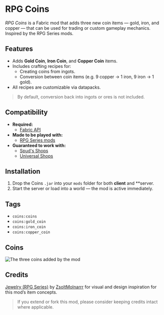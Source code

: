 # RPG Coins

*RPG Coins* is a Fabric mod that adds three new coin items — gold, iron, and copper — that can be used for trading or custom gameplay mechanics. Inspired by the RPG Series mods.

## Features

- Adds **Gold Coin**, **Iron Coin**, and **Copper Coin** items.
- Includes crafting recipes for:
  - Creating coins from ingots.
  - Conversion between coin items (e.g. 9 copper → 1 iron, 9 iron → 1 gold).
- All recipes are customizable via datapacks.

> By default, conversion back into ingots or ores is not included.

## Compatibility

- **Required:** 
  - [Fabric API](https://modrinth.com/mod/fabric-api)
- **Made to be played with:** 
  - [RPG Series mods](https://modrinth.com/user/ZsoltMolnarrr)
- **Guaranteed to work with:**
  - [Spud's Shops](https://modrinth.com/mod/spuds-shops)
  - [Universal Shops](https://modrinth.com/mod/universal-shops)

## Installation

1. Drop the Coins `.jar` into your `mods` folder for both **client** and **server.
2. Start the server or load into a world — the mod is active immediately.

## Tags

- `coins:coins`
- `coins:gold_coin`
- `coins:iron_coin`
- `coins:copper_coin`

## Coins

![The three coins added by the mod](https://cdn.modrinth.com/data/cached_images/1ad2e72800b69f393e7a96bc93d21951dbfaecac.png)

## Credits

[Jewelry (RPG Series)](https://modrinth.com/mod/jewelry) by [ZsoltMolnarrr]([ZsoltMolnarrr](https://modrinth.com/user/ZsoltMolnarrr)) for visual and design inspiration for this mod’s item concepts.

> If you extend or fork this mod, please consider keeping credits intact where applicable.
